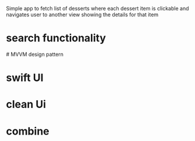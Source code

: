 Simple app to fetch list of desserts where each dessert item is clickable and navigates user to another view  showing the details for that item
# search functionality 
#⁠ ⁠⁠MVVM design pattern
# swift UI
# clean Ui
# combine
